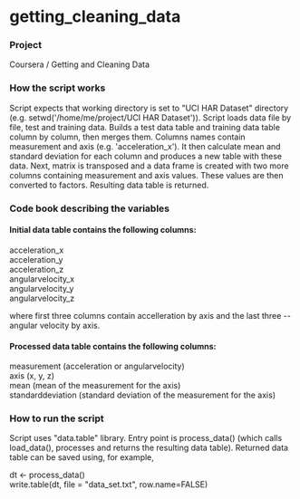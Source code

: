 # getting_cleaning_data

### Project

Coursera / Getting and Cleaning Data

### How the script works
 
 Script expects that working directory is set to "UCI HAR Dataset" directory (e.g. setwd('/home/me/project/UCI HAR Dataset')).
 Script loads data file by file, test and training data. Builds a test data table and training data table column by column, then merges them.
 Columns names contain measurement and axis (e.g. 'acceleration_x').
 It then calculate mean and standard deviation for each column and produces a new table with these data.
 Next, matrix is transposed and a data frame is created with two more columns containing measurement and axis values. These values are then converted to factors.
 Resulting data table is returned.
 
### Code book describing the variables
 
#### Initial data table contains the following columns:
 
 acceleration_x<br/>
 acceleration_y<br/>
 acceleration_z<br/>
 angularvelocity_x<br/>
 angularvelocity_y<br/>
 angularvelocity_z<br/>
 
 where first three columns contain accelleration by axis and the last three -- angular velocity by axis.
 
#### Processed data table contains the following columns:
 measurement       (acceleration or angularvelocity)<br/>
 axis              (x, y, z)<br/>
 mean              (mean of the measurement for the axis)<br/>
 standarddeviation (standard deviation of the measurement for the axis)<br/>
 
### How to run the script
 Script uses "data.table" library.
 Entry point is process_data() (which calls load_data(), processes and returns the resulting data table).
 Returned data table can be saved using, for example,
 
 dt <- process_data() <br/>
 write.table(dt, file = "data_set.txt", row.name=FALSE)
